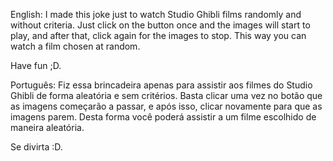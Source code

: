 English:
I made this joke just to watch Studio Ghibli films randomly and without criteria. Just click on the button once and the images will start to play, and after that, click again for the images to stop. This way you can watch a film chosen at random.

Have fun ;D.

Português:
Fiz essa brincadeira apenas para assistir aos filmes do Studio Ghibli de forma aleatória e sem critérios. Basta clicar uma vez no botão que as imagens começarão a passar, e após isso, clicar novamente para que as imagens parem. Desta forma você poderá assistir a um filme escolhido de maneira aleatória.

Se divirta :D.
